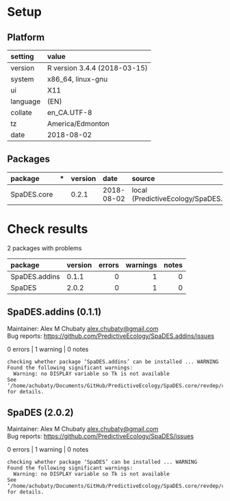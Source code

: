 # Setup

## Platform

|setting  |value                        |
|:--------|:----------------------------|
|version  |R version 3.4.4 (2018-03-15) |
|system   |x86_64, linux-gnu            |
|ui       |X11                          |
|language |(EN)                         |
|collate  |en_CA.UTF-8                  |
|tz       |America/Edmonton             |
|date     |2018-08-02                   |

## Packages

|package     |*  |version |date       |source                                        |
|:-----------|:--|:-------|:----------|:---------------------------------------------|
|SpaDES.core |   |0.2.1   |2018-08-02 |local (PredictiveEcology/SpaDES.core@c370f31) |

# Check results

2 packages with problems

|package       |version | errors| warnings| notes|
|:-------------|:-------|------:|--------:|-----:|
|SpaDES.addins |0.1.1   |      0|        1|     0|
|SpaDES        |2.0.2   |      0|        1|     0|

## SpaDES.addins (0.1.1)
Maintainer: Alex M Chubaty <alex.chubaty@gmail.com>  
Bug reports: https://github.com/PredictiveEcology/SpaDES.addins/issues

0 errors | 1 warning  | 0 notes

```
checking whether package ‘SpaDES.addins’ can be installed ... WARNING
Found the following significant warnings:
  Warning: no DISPLAY variable so Tk is not available
See ‘/home/achubaty/Documents/GitHub/PredictiveEcology/SpaDES.core/revdep/checks/SpaDES.addins.Rcheck/00install.out’ for details.
```

## SpaDES (2.0.2)
Maintainer: Alex M Chubaty <alex.chubaty@gmail.com>  
Bug reports: https://github.com/PredictiveEcology/SpaDES/issues

0 errors | 1 warning  | 0 notes

```
checking whether package ‘SpaDES’ can be installed ... WARNING
Found the following significant warnings:
  Warning: no DISPLAY variable so Tk is not available
See ‘/home/achubaty/Documents/GitHub/PredictiveEcology/SpaDES.core/revdep/checks/SpaDES.Rcheck/00install.out’ for details.
```

